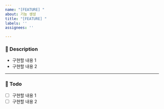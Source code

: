 ```yaml
---
name: "[FEATURE] "
about: 기능 생성
title: "[FEATURE] "
labels: ''
assignees: ''

---
```


### 📝 Description

- 구현할 내용 1
- 구현할 내용 2

---

### 📝 Todo

- [ ] 구현할 내용 1
- [ ] 구현할 내용 2
